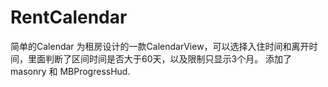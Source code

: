 # RentCalendar
简单的Calendar
为租房设计的一款CalendarView，可以选择入住时间和离开时间，里面判断了区间时间是否大于60天，以及限制只显示3个月。
添加了masonry 和 MBProgressHud.
